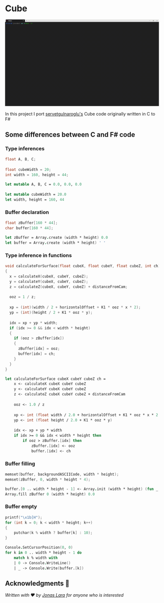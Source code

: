# Cube

![Cube](./img/cube.gif)

In this project I port [servetgulnaroglu's](https://github.com/servetgulnaroglu/cube.c) Cube code originally written in C to F#


## Some differences between C and F# code

### Type inferences

```C
float A, B, C;

float cubeWidth = 20;
int width = 160, height = 44;
```

```Fsharp
let mutable A, B, C = 0.0, 0.0, 0.0

let mutable cubeWidth = 20.0
let width, height = 160, 44
```

### Buffer declaration

```C
float zBuffer[160 * 44];
char buffer[160 * 44];
```

```Fsharp
let zBuffer = Array.create (width * height) 0.0
let buffer = Array.create (width * height) ' '
```

### Type inference in functions

```C
void calculateForSurface(float cubeX, float cubeY, float cubeZ, int ch) 
{
  x = calculateX(cubeX, cubeY, cubeZ);
  y = calculateY(cubeX, cubeY, cubeZ);
  z = calculateZ(cubeX, cubeY, cubeZ) + distanceFromCam;

  ooz = 1 / z;

  xp = (int)(width / 2 + horizontalOffset + K1 * ooz * x * 2);
  yp = (int)(height / 2 + K1 * ooz * y);

  idx = xp + yp * width;
  if (idx >= 0 && idx < width * height) 
  {
    if (ooz > zBuffer[idx]) 
    {
      zBuffer[idx] = ooz;
      buffer[idx] = ch;
    }
  }
}
```

```Fsharp
let calculateForSurface cubeX cubeY cubeZ ch =
    x <- calculateX cubeX cubeY cubeZ
    y <- calculateY cubeX cubeY cubeZ
    z <- calculateZ cubeX cubeY cubeZ + distanceFromCam

    ooz <- 1.0 / z

    xp <- int (float width / 2.0 + horizontalOffset + K1 * ooz * x * 2.0)
    yp <- int (float height / 2.0 + K1 * ooz * y)

    idx <- xp + yp * width
    if idx >= 0 && idx < width * height then
        if ooz > zBuffer.[idx] then
            zBuffer.[idx] <- ooz
            buffer.[idx] <- ch
```

### Buffer filling

```C
memset(buffer, backgroundASCIICode, width * height);
memset(zBuffer, 0, width * height * 4);
```

```Fsharp
buffer.[0 .. width * height - 1] <- Array.init (width * height) (fun _ -> backgroundASCIICode)
Array.fill zBuffer 0 (width * height) 0.0
```

### Buffer empty

```C
printf("\x1b[H");
for (int k = 0; k < width * height; k++) 
{
    putchar(k % width ? buffer[k] : 10);
}
```

```Fsharp
Console.SetCursorPosition(0, 0)
for k in 0 .. width * height - 1 do
    match k % width with
    | 0 -> Console.WriteLine()
    | _ -> Console.Write(buffer.[k])
```

## Acknowledgments 🎁

_Written with ❤️ by [Jonas Lara](https://twitter.com/jonas1ara) for anyone who is interested_